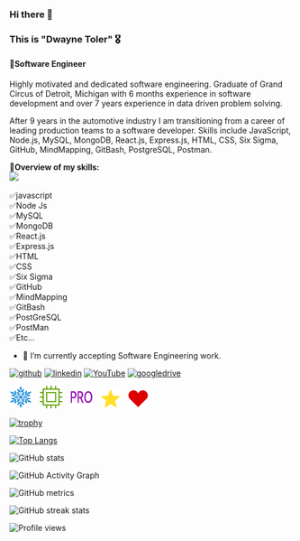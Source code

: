 








### Hi there 🤗
### This is "Dwayne Toler" 🎖️
#### 🥇Software Engineer


Highly motivated and dedicated software engineering. Graduate of Grand Circus of Detroit, Michigan with 6 months experience in software development and over 7 years experience in data driven problem solving. 

After 9 years in the automotive industry I am transitioning from a career of leading production teams to a software developer.  Skills include JavaScript, Node.js, MySQL, MongoDB, React.js, Express.js, HTML, CSS, Six Sigma, GitHub, MindMapping, GitBash, PostgreSQL, Postman.

🎡**Overview of my skills:**<br>
![](https://img.shields.io/badge/<WORD_ON_LEFT>-<WORD_ON_RIGHT>-informational?style=flat&logo=<LOGO_NAME>&logoColor=white&color=2bbc8a)<br>

✅javascript<br>
✅Node Js<br>
✅MySQL<br>
✅MongoDB<br>
✅React.js<br>
✅Express.js<br>
✅HTML<br>
✅CSS<br>
✅Six Sigma<br>
✅GitHub<br>
✅MindMapping<br>
✅GitBash<br>
✅PostGreSQL<br>
✅PostMan<br>
✅Etc...<br>



- 🔭 I’m currently accepting Software Engineering work.


[<img src='https://cdn.jsdelivr.net/npm/simple-icons@3.0.1/icons/github.svg' alt='github' height='40'>](https://github.com/djtoler)  [<img src='https://cdn.jsdelivr.net/npm/simple-icons@3.0.1/icons/linkedin.svg' alt='linkedin' height='40'>](https://www.linkedin.com/in/https://www.linkedin.com/in/dwayne-toler//)  [<img src='https://cdn.jsdelivr.net/npm/simple-icons@3.0.1/icons/youtube.svg' alt='YouTube' height='40'>](https://www.youtube.com/channel/https://www.youtube.com/channel/UCiH-y5EW-x0-gsq-9RwZFIw)  [<img src='https://cdn.jsdelivr.net/npm/simple-icons@3.0.1/icons/googledrive.svg' alt='googledrive' height='40'>](https://drive.google.com/drive/folders/1XcUkOgZwOya129ovgVGK9CHnAYrszl_6?usp=sharing)  

<a href='https://archiveprogram.github.com/'><img src='https://raw.githubusercontent.com/acervenky/animated-github-badges/master/assets/acbadge.gif' width='40' height='40'></a> <a href='https://docs.github.com/en/developers'><img src='https://raw.githubusercontent.com/acervenky/animated-github-badges/master/assets/devbadge.gif' width='40' height='40'></a> <a href='https://github.com/pricing'><img src='https://raw.githubusercontent.com/acervenky/animated-github-badges/master/assets/pro.gif' width='40' height='40'></a> <a href='https://stars.github.com/'><img src='https://raw.githubusercontent.com/acervenky/animated-github-badges/master/assets/starbadge.gif' width='35' height='35'></a> <a href='https://docs.github.com/en/github/supporting-the-open-source-community-with-github-sponsors'><img src='https://raw.githubusercontent.com/acervenky/animated-github-badges/master/assets/sponsorbadge.gif' width='35' height='35'></a> 

[![trophy](https://github-profile-trophy.vercel.app/?username=djtoler)](https://github.com/ryo-ma/github-profile-trophy)

[![Top Langs](https://github-readme-stats.vercel.app/api/top-langs/?username=djtoler)](https://github.com/anuraghazra/github-readme-stats)

![GitHub stats](https://github-readme-stats.vercel.app/api?username=djtoler&show_icons=true&count_private=true)  

![GitHub Activity Graph](https://activity-graph.herokuapp.com/graph?username=djtoler)  

![GitHub metrics](https://metrics.lecoq.io/djtoler)  

![GitHub streak stats](https://github-readme-streak-stats.herokuapp.com/?user=djtoler)  

![Profile views](https://gpvc.arturio.dev/djtoler)  






